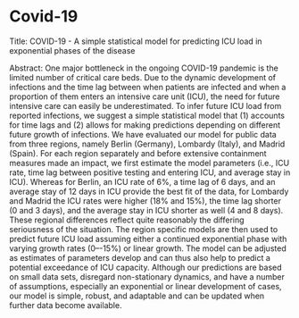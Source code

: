 # Covid-19


Title: COVID-19 - A simple statistical model for predicting ICU load in exponential phases of the disease

Abstract: 
One major bottleneck in the ongoing COVID-19 pandemic is the limited number of critical care beds. Due to the dynamic development of infections and the time lag between when patients are infected and when a proportion of them enters an intensive care unit (ICU), the need for future intensive care can easily be underestimated. To infer future ICU load from reported infections, we suggest a simple statistical model that (1) accounts for time lags and (2) allows for making predictions depending on different future growth of infections. We have evaluated our model for public data from three regions, namely Berlin (Germany), Lombardy (Italy), and Madrid (Spain). For each region separately and before extensive containment measures made an impact, we first estimate the model parameters (i.e., ICU rate, time lag between positive testing and entering ICU, and average stay in ICU). Whereas for Berlin, an ICU rate of 6\%, a time lag of 6 days, and an average stay of 12 days in ICU provide the best fit of the data, for Lombardy and Madrid the ICU rates were higher (18\% and 15\%), the time lag shorter (0 and 3 days), and the average stay in ICU shorter as well (4 and 8 days). These regional differences reflect quite reasonably the differing seriousness of the situation. The region specific models are then used to predict future ICU load assuming either a continued exponential phase with varying growth rates (0–-15\%) or linear growth. The model can be adjusted as estimates of parameters develop and can thus also help to predict a potential exceedance of ICU capacity. Although our predictions are based on small data sets, disregard non-stationary dynamics, and have a number of assumptions, especially an exponential or linear development of cases, our model is simple, robust, and adaptable and can be updated when further data become available. 

